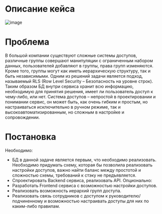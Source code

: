 # Описание кейса 
![image](https://github.com/KilArtur/DataBase_for_NeoFlex/assets/118304541/fd15e67b-1361-4a48-997c-c3c68ccbb92e)
# Проблема
В большой компании существуют сложные системы доступов, различные группы совершают манипуляции с ограниченным набором данных, пользователей добавляют в группы, права групп изменяются. Кроме того, группы могут как иметь иерархическую структуру, так и быть независимыми. 
Одним из решений задачи является подход, называемый RLS (Row Level Security – Безопасность на уровне строк). Таким образом БД внутри сервиса хранит всю информацию, необходимую для принятия решения, имеет ли пользователь доступ к чему-либо, или нет.
Система доступов – непростой в проектировании и понимании сервис, он может быть, как очень гибким и простым, но настраиваться исключительно в ручном режиме, так и высокоавтоматизированным, но сложным в настройке и сопровождении.
# Постановка
Необходимо:
-	БД в данной задаче является первым, что необходимо реализовать. Необходимо придумать схему, которая бы позволила реализовать настройки доступов, важно найти баланс между простотой и сложностью схемы, требований к стэку не предъявляется.
-	Спроектировать Backend сервиса, реализовать API.
Опционально:
-	Разработать Frontend сервиса с возможностью настройки доступов.
-	Реализовать возможность иерархий групп доступа. 
-	Реализовать связь сотрудников с доступом к руководителю/подчиненному и возможностью настраивать доступы для них по каким-либо правилам.

